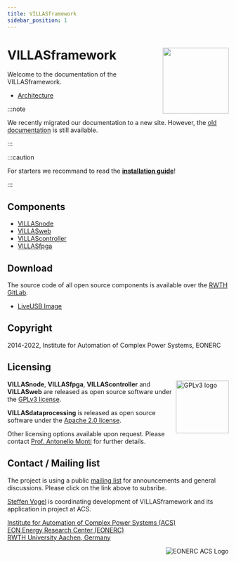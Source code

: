 ```yaml
---
title: VILLASframework
sidebar_position: 1
---
```


# VILLASframework <img src="/img/logos/villas_framework.svg" align="right" width="150px" />

Welcome to the documentation of the VILLASframework.

- [Architecture](architecture.md)

:::note

We recently migrated our documentation to a new site. However, the [old documentation](https://villas.fein-aachen.org/doc/) is still available.

:::

:::caution

For starters we recommand to read the **[installation guide](installation.md)**!

:::

## Components

- [VILLASnode](node/index.md)
- [VILLASweb](web/index.md)
- [VILLAScontroller](controller/index.md)
- [VILLASfpga](fpga/index.md)

## Download

The source code of all open source components is available over the [RWTH GitLab](https://git.rwth-aachen.de).

- [LiveUSB Image](liveusb/index.md)

## Copyright

2014-2022, Institute for Automation of Complex Power Systems, EONERC

## Licensing

<img alt="GPLv3 logo" src="/img/logos/gplv3.png" width="120" align="right" />

__VILLASnode__, __VILLASfpga__, __VILLAScontroller__ and __VILLASweb__ are released as open source software under the [GPLv3 license](https://www.gnu.org/licenses/gpl-3.0.en.html).

__VILLASdataprocessing__ is released as open source software under the [Apache 2.0 license](https://www.apache.org/licenses/LICENSE-2.0).

Other licensing options available upon request.
Please contact [Prof. Antonello Monti](mailto:amonti@eonerc.rwth-aachen.de) for further details.

## Contact / Mailing list

The project is using a public [mailing list](https://mailman.rwth-aachen.de/mailman/listinfo/villas) for announcements and general discussions.
Please click on the link above to subsribe.

[Steffen Vogel](mailto:svogel2@eonerc.rwth-aachen.de) is coordinating development of VILLASframework and its application in project at ACS.

[Institute for Automation of Complex Power Systems (ACS)](http://www.acs.eonerc.rwth-aachen.de)  
[EON Energy Research Center (EONERC)](http://www.eonerc.rwth-aachen.de)  
[RWTH University Aachen, Germany](http://www.rwth-aachen.de)  

<img alt="EONERC ACS Logo" src="/img/logos/eonerc_logo.png" align="right" />
